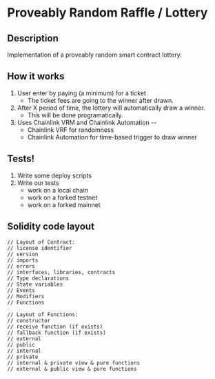 # Proveably Random Raffle / Lottery

## Description

Implementation of a proveably random smart contract lottery.

## How it works

1. User enter by paying (a minimum) for a ticket
    * The ticket fees are going to the winner after drawn.
2. After X period of time, the lottery will automatically draw a winner.
    * This will be done programatically.
3. Uses Chainlink VRM and Chainlink Automation -- 
    * Chainlink VRF for randomness
    * Chainlink Automation for time-based trigger to draw winner

## Tests!

1. Write some deploy scripts
2. Write our tests
    * work on a local chain
    * work on a forked testnet
    * work on a forked mainnet

## Solidity code layout

```
// Layout of Contract:
// license identifier
// version
// imports
// errors
// interfaces, libraries, contracts
// Type declarations
// State variables
// Events
// Modifiers
// Functions

// Layout of Functions:
// constructor
// receive function (if exists)
// fallback function (if exists)
// external
// public
// internal
// private
// internal & private view & pure functions
// external & public view & pure functions
```